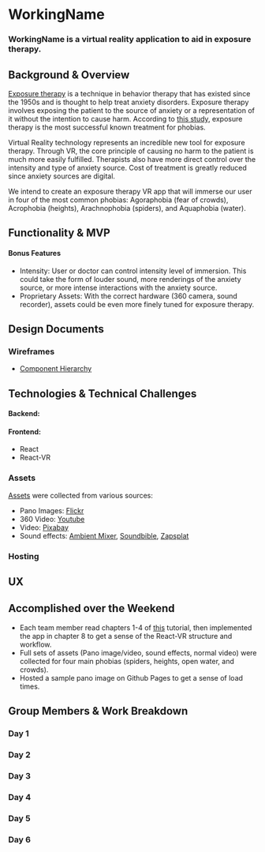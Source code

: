 # WorkingName

### WorkingName is a virtual reality application to aid in exposure therapy.


## Background & Overview

[Exposure therapy][exposure] is a technique in behavior therapy that has existed since the 1950s and is thought to help treat anxiety disorders.  Exposure therapy involves exposing the patient to the source of anxiety or a representation of it without the intention to cause harm.  According to [this study][study], exposure therapy is the most successful known treatment for phobias.  

Virtual Reality technology represents an incredible new tool for exposure therapy.  Through VR, the core principle of causing no harm to the patient is much more easily fulfilled.  Therapists also have more direct control over the intensity and type of anxiety source.  Cost of treatment is greatly reduced since anxiety sources are digital.  

We intend to create an exposure therapy VR app that will immerse our user in four of the most common phobias: Agoraphobia (fear of crowds), Acrophobia (heights), Arachnophobia (spiders), and Aquaphobia (water).

## Functionality & MVP



#### Bonus Features

- Intensity: User or doctor can control intensity level of immersion.  This could take the form of louder sound, more renderings of the anxiety source, or more intense interactions with the anxiety source.
- Proprietary Assets: With the correct hardware (360 camera, sound recorder), assets could be even more finely tuned for exposure therapy.   

## Design Documents

### Wireframes

- [Component Hierarchy][hierarchy]


## Technologies & Technical Challenges

#### Backend:

#### Frontend:

- React
- React-VR

### Assets

[Assets][assets] were collected from various sources:
- Pano Images: [Flickr][flickr]
- 360 Video: [Youtube][youtube]
- Video: [Pixabay][pixabay]
- Sound effects: [Ambient Mixer][ambientmixer], [Soundbible][soundbible], [Zapsplat][zapsplat]


### Hosting


## UX


## Accomplished over the Weekend

- Each team member read chapters 1-4 of [this][ebook] tutorial, then implemented the app in
chapter 8 to get a sense of the React-VR structure and workflow.
- Full sets of assets (Pano image/video, sound effects, normal video) were collected for four
main phobias (spiders, heights, open water, and crowds).
- Hosted a sample pano image on Github Pages to get a sense of load times.

## Group Members & Work Breakdown

### Day 1

### Day 2

### Day 3

### Day 4

### Day 5

### Day 6


[hierarchy]: ./docs/hierarchy.md
[assets]: ./docs/ASSETS.md
[flickr]: https://www.flickr.com/groups/360degrees/
[pixabay]: https://pixabay.com/
[soundbible]: http://soundbible.com/
[zapsplat]: https://www.zapsplat.com/
[youtube]: https://www.youtube.com/
[ambientmixer]: https://www.ambient-mixer.com/
[ebook]: https://medium.com/coding-artist/learn-react-vr-chapter-1-hello-virtual-world-202241c0cb63
[exposure]: https://en.wikipedia.org/wiki/Exposure_therapy
[study]: https://en.wikipedia.org/wiki/Exposure_therapy#cite_note-17
